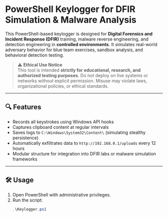 
# PowerShell Keylogger for DFIR Simulation & Malware Analysis

This PowerShell-based keylogger is designed for **Digital Forensics and Incident Response (DFIR)** training, malware reverse engineering, and detection engineering in **controlled environments**. It simulates real-world adversary behavior for blue team exercises, sandbox analysis, and behavioral detection testing.

> ⚠️ **Ethical Use Notice**  
> This tool is intended **strictly for educational, research, and authorized testing purposes**. Do not deploy on live systems or networks without explicit permission. Misuse may violate laws, organizational policies, or ethical standards.

---

## 🔍 Features

- Records all keystrokes using Windows API hooks
- Captures clipboard content at regular intervals
- Saves logs to `C:\Windows\System32\Content\` (simulating stealthy persistence)
- Automatically exfiltrates data to `http://192.168.0.1/uploads` every 12 hours
- Modular structure for integration into DFIR labs or malware simulation frameworks

---

## 🛠️ Usage

1. Open PowerShell with administrative privileges.
2. Run the script:
   ```powershell
   .\Keylogger.ps1
